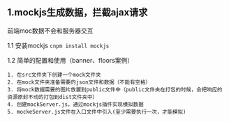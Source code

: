 ## 1.mockjs生成数据，拦截ajax请求

   前端moc数据不会和服务器交互

1.1 安装mockjs `cnpm install mockjs`

1.2 简单的配置和使用（banner、floors案例）

    1. 在src文件夹下创建一个mock文件夹
    2. 在mock文件夹准备需要的json文件和数据（不能有空格）
    3. 将mock数据需要的图片放置到public文件中（public文件夹在打包的时候，会把响应的资源原封不动的打包到dist文件夹中）
    4. 创建mockServer.js，通过mockjs插件实现模拟数据
    5. mockeServer.js文件在入口文件中引入(至少需要执行一次，才能模拟)
    
    
    